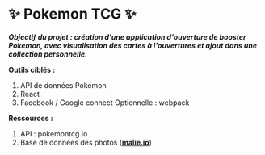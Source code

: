 # ✨ Pokemon TCG ✨

***Objectif du projet : création d'une application d'ouverture de booster Pokemon, avec visualisation des cartes à l'ouvertures et ajout dans une collection personnelle.***

**Outils ciblés :**
1. API de données Pokemon
2. React
3. Facebook / Google connect
Optionnelle : webpack

**Ressources :**
1. API : pokemontcg.io
2. Base de données des photos ([**malie.io**](https://malie.io/static/listings.html))